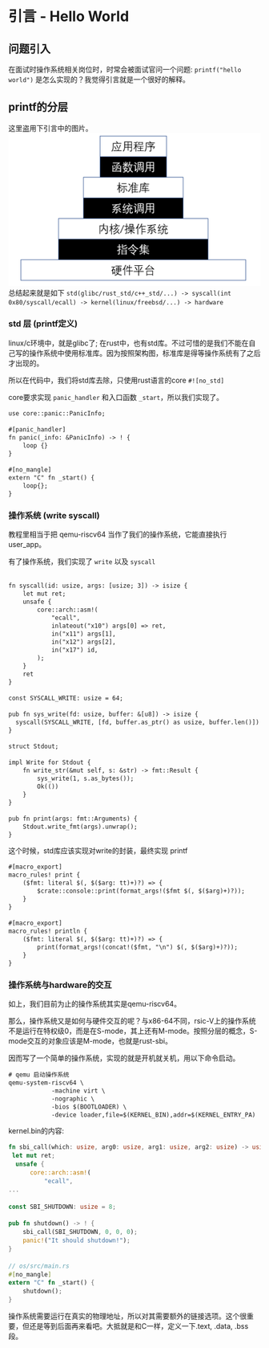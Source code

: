 # 引言 - Hello World
## 问题引入
在面试时操作系统相关岗位时，时常会被面试官问一个问题: `printf("hello world")`  是怎么实现的？我觉得引言就是一个很好的解释。

## printf的分层
这里盗用下引言中的图片。
![图片a](images/app-software-stack.png)
总结起来就是如下
`std(glibc/rust_std/c++_std/...) -> syscall(int 0x80/syscall/ecall) -> kernel(linux/freebsd/...) -> hardware`

### std 层 (printf定义)
linux/c环境中，就是glibc了; 在rust中，也有std库。不过可惜的是我们不能在自己写的操作系统中使用标准库。因为按照架构图，标准库是得等操作系统有了之后才出现的。

所以在代码中，我们将std库去除，只使用rust语言的core
`#![no_std]`

core要求实现 `panic_handler` 和入口函数 `_start`，所以我们实现了。

```
use core::panic::PanicInfo;

#[panic_handler]
fn panic(_info: &PanicInfo) -> ! {
    loop {}
}

#[no_mangle]
extern "C" fn _start() {
    loop{};
}
```

### 操作系统 (write syscall)
教程里相当于把 qemu-riscv64 当作了我们的操作系统，它能直接执行 user_app。

有了操作系统，我们实现了 `write` 以及 `syscall`

```

fn syscall(id: usize, args: [usize; 3]) -> isize {
    let mut ret;
    unsafe {
        core::arch::asm!(
            "ecall",
            inlateout("x10") args[0] => ret,
            in("x11") args[1],
            in("x12") args[2],
            in("x17") id,
        );
    }
    ret
}

const SYSCALL_WRITE: usize = 64;

pub fn sys_write(fd: usize, buffer: &[u8]) -> isize {
  syscall(SYSCALL_WRITE, [fd, buffer.as_ptr() as usize, buffer.len()])
}

struct Stdout;

impl Write for Stdout {
    fn write_str(&mut self, s: &str) -> fmt::Result {
        sys_write(1, s.as_bytes());
        Ok(())
    }
}

pub fn print(args: fmt::Arguments) {
    Stdout.write_fmt(args).unwrap();
}
```
这个时候，std库应该实现对write的封装，最终实现 printf
```
#[macro_export]
macro_rules! print {
    ($fmt: literal $(, $($arg: tt)+)?) => {
        $crate::console::print(format_args!($fmt $(, $($arg)+)?));
    }
}

#[macro_export]
macro_rules! println {
    ($fmt: literal $(, $($arg: tt)+)?) => {
        print(format_args!(concat!($fmt, "\n") $(, $($arg)+)?));
    }
}
```

### 操作系统与hardware的交互
如上，我们目前为止的操作系统其实是qemu-riscv64。

那么，操作系统又是如何与硬件交互的呢？与x86-64不同，rsic-V上的操作系统不是运行在特权级0，而是在S-mode，其上还有M-mode。按照分层的概念，S-mode交互的对象应该是M-mode，也就是rust-sbi。

因而写了一个简单的操作系统，实现的就是开机就关机，用以下命令启动。

```shell
# qemu 启动操作系统
qemu-system-riscv64 \
            -machine virt \
            -nographic \
            -bios $(BOOTLOADER) \
            -device loader,file=$(KERNEL_BIN),addr=$(KERNEL_ENTRY_PA)
```
kernel.bin的内容:
```rust
fn sbi_call(which: usize, arg0: usize, arg1: usize, arg2: usize) -> usize {
 let mut ret;
  unsafe {
      core::arch::asm!(
          "ecall",
...

const SBI_SHUTDOWN: usize = 8;

pub fn shutdown() -> ! {
    sbi_call(SBI_SHUTDOWN, 0, 0, 0);
    panic!("It should shutdown!");
}

// os/src/main.rs
#[no_mangle]
extern "C" fn _start() {
    shutdown();
}
```
操作系统需要运行在真实的物理地址，所以对其需要额外的链接选项。这个很重要，但还是等到后面再来看吧。大抵就是和C一样，定义一下.text, .data, .bss段。
